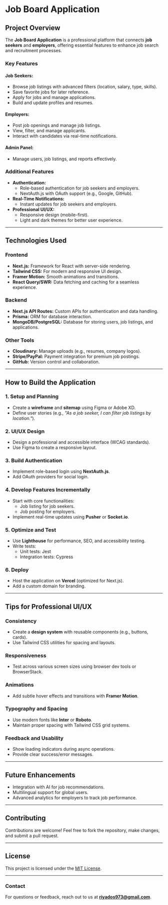 # Job Board Application

## Project Overview

The **Job Board Application** is a professional platform that connects **job seekers** and **employers**, offering essential features to enhance job search and recruitment processes.

### Key Features

#### Job Seekers:

- Browse job listings with advanced filters (location, salary, type, skills).
- Save favorite jobs for later reference.
- Apply for jobs and manage applications.
- Build and update profiles and resumes.

#### Employers:

- Post job openings and manage job listings.
- View, filter, and manage applicants.
- Interact with candidates via real-time notifications.

#### Admin Panel:

- Manage users, job listings, and reports effectively.

### Additional Features

- **Authentication:**
  - Role-based authentication for job seekers and employers.
  - NextAuth.js with OAuth support (e.g., Google, GitHub).
- **Real-Time Notifications:**
  - Instant updates for job seekers and employers.
- **Professional UI/UX:**
  - Responsive design (mobile-first).
  - Light and dark themes for better user experience.

---

## Technologies Used

### Frontend

- **Next.js:** Framework for React with server-side rendering.
- **Tailwind CSS:** For modern and responsive UI design.
- **Framer Motion:** Smooth animations and transitions.
- **React Query/SWR:** Data fetching and caching for a seamless experience.

### Backend

- **Next.js API Routes:** Custom APIs for authentication and data handling.
- **Prisma:** ORM for database interaction.
- **MongoDB/PostgreSQL:** Database for storing users, job listings, and applications.

### Other Tools

- **Cloudinary:** Manage uploads (e.g., resumes, company logos).
- **Stripe/PayPal:** Payment integration for premium job postings.
- **GitHub:** Version control and collaboration.

---

## How to Build the Application

### 1. Setup and Planning

- Create a **wireframe** and **sitemap** using Figma or Adobe XD.
- Define user stories (e.g., _"As a job seeker, I can filter job listings by location."_).

### 2. UI/UX Design

- Design a professional and accessible interface (WCAG standards).
- Use Figma to create a responsive layout.

### 3. Build Authentication

- Implement role-based login using **NextAuth.js**.
- Add OAuth providers for social login.

### 4. Develop Features Incrementally

- Start with core functionalities:
  - Job listing for job seekers.
  - Job posting for employers.
- Implement real-time updates using **Pusher** or **Socket.io**.

### 5. Optimize and Test

- Use **Lighthouse** for performance, SEO, and accessibility testing.
- Write tests:
  - Unit tests: Jest
  - Integration tests: Cypress

### 6. Deploy

- Host the application on **Vercel** (optimized for Next.js).
- Add a custom domain for branding.

---

## Tips for Professional UI/UX

### Consistency

- Create a **design system** with reusable components (e.g., buttons, cards).
- Use Tailwind CSS utilities for spacing and layouts.

### Responsiveness

- Test across various screen sizes using browser dev tools or BrowserStack.

### Animations

- Add subtle hover effects and transitions with **Framer Motion**.

### Typography and Spacing

- Use modern fonts like **Inter** or **Roboto**.
- Maintain proper spacing with Tailwind CSS grid systems.

### Feedback and Usability

- Show loading indicators during async operations.
- Provide clear success/error messages.

---

## Future Enhancements

- Integration with AI for job recommendations.
- Multilingual support for global users.
- Advanced analytics for employers to track job performance.

---

## Contributing

Contributions are welcome! Feel free to fork the repository, make changes, and submit a pull request.

---

## License

This project is licensed under the [MIT License](LICENSE).

---

### Contact

For questions or feedback, reach out to us at **[riyados973@gmail.com](mailto:riyados973@gmail.com)**.
